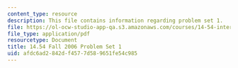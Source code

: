 ```yaml
---
content_type: resource
description: This file contains information regarding problem set 1.
file: https://ol-ocw-studio-app-qa.s3.amazonaws.com/courses/14-54-international-trade-fall-2016/afdc6ad2842df4577d589651fe54c985_MIT14_54F16_ProblemSet1.pdf
file_type: application/pdf
resourcetype: Document
title: 14.54 Fall 2006 Problem Set 1
uid: afdc6ad2-842d-f457-7d58-9651fe54c985
---
```

